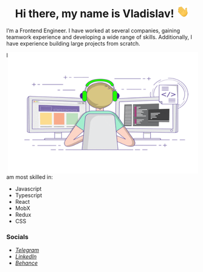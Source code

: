 <h1 align="center">Hi there, my name is Vladislav!
<img src="images/Hi.gif" height="32"/></h1>

I’m a Frontend Engineer. I have worked at several companies, gaining teamwork experience and developing a wide range of skills. Additionally, I have experience building large projects from scratch.

<img align="right" src="images/coder3.gif" width="500" height="320" />

I am most skilled in:

- Javascript
- Typescript
- React
- MobX
- Redux
- CSS
  

### Socials

- *[Telegram](https://t.me/vladislav_chervyakov)*
- *[LinkedIn](https://www.linkedin.com/in/chervyakov-vladislav/)*
- *[Behance](https://www.behance.net/chervyakov)*
